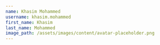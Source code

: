 ```yaml
---
name: Khasim Mohammed
username: khasim.mohammed
first_name: Khasim
last_name: Mohammed
image_path: /assets/images/content/avatar-placeholder.png
---
```

